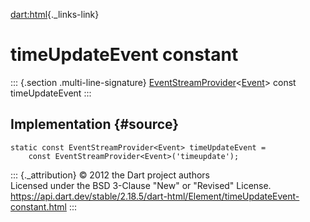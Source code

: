 [dart:html](../../dart-html/dart-html-library){._links-link}

timeUpdateEvent constant
========================

::: {.section .multi-line-signature}
[EventStreamProvider](../eventstreamprovider-class)\<[Event](../event-class)\>
const timeUpdateEvent
:::

Implementation {#source}
--------------

``` {.language-dart data-language="dart"}
static const EventStreamProvider<Event> timeUpdateEvent =
    const EventStreamProvider<Event>('timeupdate');
```

::: {._attribution}
© 2012 the Dart project authors\
Licensed under the BSD 3-Clause \"New\" or \"Revised\" License.\
<https://api.dart.dev/stable/2.18.5/dart-html/Element/timeUpdateEvent-constant.html>
:::
